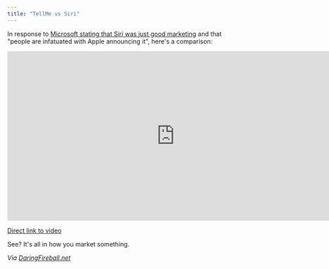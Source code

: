 ```yaml
---
title: "TellMe vs Siri"
---
```

<p>In response to <a href="http://9to5mac.com/2011/11/23/microsoft-exec-siri-is-nothing-special-weve-had-it-for-over-a-year/">Microsoft stating that Siri was just good marketing</a> and that "people are infatuated with Apple announcing it", here's a comparison:</p>
<p><iframe width="759" height="386" src="http://www.youtube.com/embed/SHoukZpMhDE" frameborder="0" allowfullscreen></iframe></p>
<p><a href="http://www.youtube.com/watch?v=SHoukZpMhDE">Direct link to video</a></p>
<p>See? It's all in how you market something.</p>
<p><em>Via <a href="http://daringfireball.net/linked/2011/11/25/tellme-vs-siri">DaringFireball.net</a></em></p>
